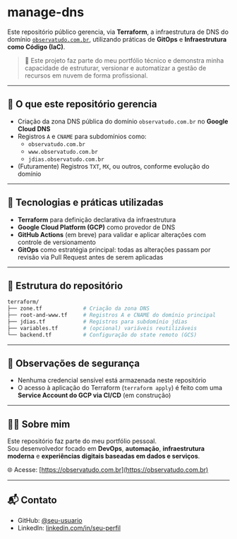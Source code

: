 # manage-dns

Este repositório público gerencia, via **Terraform**, a infraestrutura de DNS do domínio [`observatudo.com.br`](https://observatudo.com.br), utilizando práticas de **GitOps** e **Infraestrutura como Código (IaC)**.

> 🎯 Este projeto faz parte do meu portfólio técnico e demonstra minha capacidade de estruturar, versionar e automatizar a gestão de recursos em nuvem de forma profissional.

---

## 🔧 O que este repositório gerencia

- Criação da zona DNS pública do domínio `observatudo.com.br` no **Google Cloud DNS**
- Registros `A` e `CNAME` para subdomínios como:
  - `observatudo.com.br`
  - `www.observatudo.com.br`
  - `jdias.observatudo.com.br`
- (Futuramente) Registros `TXT`, `MX`, ou outros, conforme evolução do domínio

---

## 🧱 Tecnologias e práticas utilizadas

- **Terraform** para definição declarativa da infraestrutura
- **Google Cloud Platform (GCP)** como provedor de DNS
- **GitHub Actions** (em breve) para validar e aplicar alterações com controle de versionamento
- **GitOps** como estratégia principal: todas as alterações passam por revisão via Pull Request antes de serem aplicadas

---

## 📁 Estrutura do repositório

```bash
terraform/
├── zone.tf             # Criação da zona DNS
├── root-and-www.tf     # Registros A e CNAME do domínio principal
├── jdias.tf            # Registros para subdomínio jdias
├── variables.tf        # (opcional) variáveis reutilizáveis
└── backend.tf          # Configuração do state remoto (GCS)
```

---

## 🔐 Observações de segurança

- Nenhuma credencial sensível está armazenada neste repositório
- O acesso à aplicação do Terraform (`terraform apply`) é feito com uma **Service Account do GCP via CI/CD** (em construção)

---

## 👨‍💻 Sobre mim

Este repositório faz parte do meu portfólio pessoal.  
Sou desenvolvedor focado em **DevOps**, **automação**, **infraestrutura moderna** e **experiências digitais baseadas em dados e serviços**.

🌐 Acesse: [https://observatudo.com.br](https://observatudo.com.br)

---

## 📬 Contato

- GitHub: [@seu-usuario](https://github.com/seu-usuario)  
- LinkedIn: [linkedin.com/in/seu-perfil](https://linkedin.com/in/seu-perfil)
